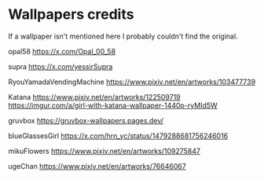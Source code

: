# Wallpapers credits

If a wallpaper isn't mentioned here I probably couldn't find the original.

opal58
https://x.com/Opal_00_58

supra
https://x.com/yessirSupra

RyouYamadaVendingMachine
https://www.pixiv.net/en/artworks/103477739

Katana
https://www.pixiv.net/en/artworks/122509719
https://imgur.com/a/girl-with-katana-wallpaper-1440p-ryMId5W

gruvbox
https://gruvbox-wallpapers.pages.dev/

blueGlassesGirl
https://x.com/hrn_yc/status/1479288681756246016

mikuFlowers
https://www.pixiv.net/en/artworks/109275847

ugeChan
https://www.pixiv.net/en/artworks/76646067